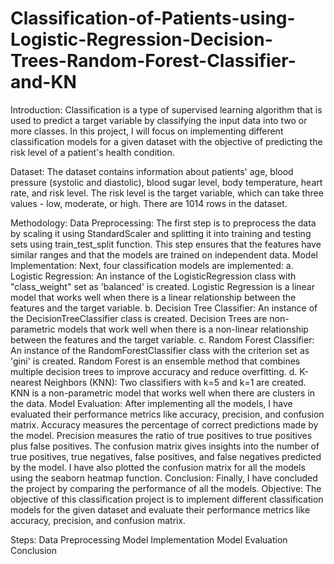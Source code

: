 # Classification-of-Patients-using-Logistic-Regression-Decision-Trees-Random-Forest-Classifier-and-KN

Introduction:
Classification is a type of supervised learning algorithm that is used to predict a target variable by classifying the input data into two or more classes. In this project, I will focus on implementing different classification models for a given dataset with the objective of predicting the risk level of a patient's health condition.

Dataset:
The dataset contains information about patients' age, blood pressure (systolic and diastolic), blood sugar level, body temperature, heart rate, and risk level. The risk level is the target variable, which can take three values - low, moderate, or high. There are 1014 rows in the dataset.

Methodology:
Data Preprocessing: The first step is to preprocess the data by scaling it using StandardScaler and splitting it into training and testing sets using train_test_split function. This step ensures that the features have similar ranges and that the models are trained on independent data.
Model Implementation: Next, four classification models are implemented: a. Logistic Regression: An instance of the LogisticRegression class with "class_weight" set as 'balanced' is created. Logistic Regression is a linear model that works well when there is a linear relationship between the features and the target variable. b. Decision Tree Classifier: An instance of the DecisionTreeClassifier class is created. Decision Trees are non-parametric models that work well when there is a non-linear relationship between the features and the target variable. c. Random Forest Classifier: An instance of the RandomForestClassifier class with the criterion set as 'gini' is created. Random Forest is an ensemble method that combines multiple decision trees to improve accuracy and reduce overfitting. d. K-nearest Neighbors (KNN): Two classifiers with k=5 and k=1 are created. KNN is a non-parametric model that works well when there are clusters in the data.
Model Evaluation: After implementing all the models, I have evaluated their performance metrics like accuracy, precision, and confusion matrix. Accuracy measures the percentage of correct predictions made by the model. Precision measures the ratio of true positives to true positives plus false positives. The confusion matrix gives insights into the number of true positives, true negatives, false positives, and false negatives predicted by the model. I have also plotted the confusion matrix for all the models using the seaborn heatmap function.
Conclusion: Finally, I have concluded the project by comparing the performance of all the models.
Objective:
The objective of this classification project is to implement different classification models for the given dataset and evaluate their performance metrics like accuracy, precision, and confusion matrix.

Steps:
Data Preprocessing
Model Implementation
Model Evaluation
Conclusion
